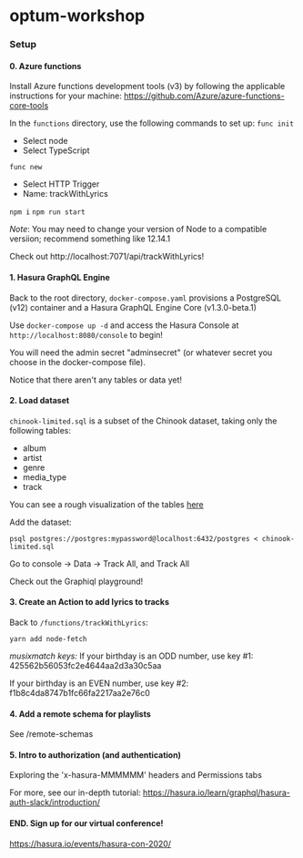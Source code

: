 # optum-workshop

### Setup

#### 0. Azure functions

Install Azure functions development tools (v3) by following the applicable instructions for your machine:
https://github.com/Azure/azure-functions-core-tools

In the `functions` directory, use the following commands to set up:
`func init`

- Select node
- Select TypeScript

`func new`

- Select HTTP Trigger
- Name: trackWithLyrics

`npm i`
`npm run start`

_Note_: You may need to change your version of Node to a compatible versiion; recommend something like 12.14.1

Check out http://localhost:7071/api/trackWithLyrics!

#### 1. Hasura GraphQL Engine

Back to the root directory, `docker-compose.yaml` provisions a PostgreSQL (v12) container and a Hasura GraphQL Engine Core (v1.3.0-beta.1)

Use `docker-compose up -d` and access the Hasura Console at `http://localhost:8080/console` to begin!

You will need the admin secret "adminsecret" (or whatever secret you choose in the docker-compose file).

Notice that there aren't any tables or data yet!

#### 2. Load dataset

`chinook-limited.sql` is a subset of the Chinook dataset, taking only the following tables:

- album
- artist
- genre
- media_type
- track

You can see a rough visualization of the tables [here](https://cdn.sqlitetutorial.net/wp-content/uploads/2018/03/sqlite-sample-database-diagram-color.pdf)

Add the dataset:

`psql postgres://postgres:mypassword@localhost:6432/postgres < chinook-limited.sql`

Go to console -> Data -> Track All, and Track All

Check out the Graphiql playground!

#### 3. Create an Action to add lyrics to tracks

Back to `/functions/trackWithLyrics`:

`yarn add node-fetch`

_musixmatch keys:_
If your birthday is an ODD number, use key #1:
425562b56053fc2e4644aa2d3a30c5aa

If your birthday is an EVEN number, use key #2:
f1b8c4da8747b1fc66fa2217aa2e76c0

#### 4. Add a remote schema for playlists

See /remote-schemas

#### 5. Intro to authorization (and authentication)

Exploring the 'x-hasura-MMMMMM' headers and Permissions tabs

For more, see our in-depth tutorial:
https://hasura.io/learn/graphql/hasura-auth-slack/introduction/

#### END. Sign up for our virtual conference!

https://hasura.io/events/hasura-con-2020/
